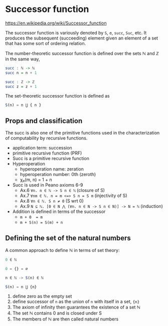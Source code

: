 # Successor function

https://en.wikipedia.org/wiki/Successor_function

The successor function is variously denoted by `S`, `σ`, `succ`, `Suc`, etc. It produces the subsequent (succeeding) element given an element of a set that has some sort of ordering relation.

The number-theoretic successor function is defined over the sets ℕ and ℤ in the same way,

```hs
succ : ℕ -> ℕ
succ n = n + 1

succ : ℤ -> ℤ
succ z = z + 1
```

The set-theoretic successor function is defined as

```js
S(n) = n ⋃ { n }
```

## Props and classification

The succ is also one of the primitive functions used in the characterization of computability by recursive functions.

- application term: succession
- primitive recursive function (PRF)
- Succ is a primitive recursive function
- Hyperoperation
  - hyperoperation name: zeration
  - hyperoperation number: 0th (zeroth)
  - χ₀(m, n) = 1 + n
- Succ is used in Peano axioms 6-9
  - Ax.6 `∀n. n ∈ ℕ -> S n ∈ ℕ` (closure of S)
  - Ax.7 `∀nm ∈ ℕ. n = m <=> S n = S m` (injectivity of S)
  - Ax.8 `∀n ∈ ℕ. S n ≠ 0` (S wrt 0)
  - Ax.9 `N ⊆ ℕ. [0 ∈ N ⋀ (∀n. n ∈ N -> S n ∈ N)] -> N = ℕ` (induction)
- Addition is defined in terms of the successor
  - `m + 0	= m`
  - `m + S(n) = S(m) + n`



## Defining the set of the natural numbers

A common approach to define ℕ in terms of set theory:

```js
0 ∈ ℕ

0 = {} = ∅

n ∈ ℕ -> S(n) ∈ ℕ

S(n) = n ⋃ {n}
```

1. define zero as the empty set
2. define successor of `n` as the union of `n` with itself in a set, `{n}`
3. The axiom of infinity then guarantees the existence of a set ℕ
4. The set ℕ contains 0 and is closed under S
5. The members of ℕ are then called natural numbers
